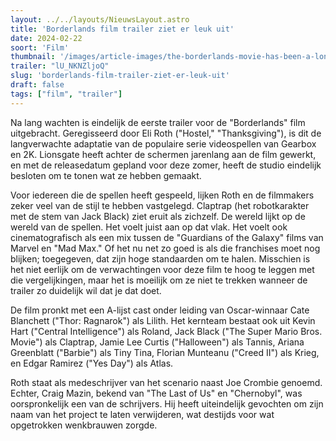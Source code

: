 ```yaml
---
layout: ../../layouts/NieuwsLayout.astro
title: 'Borderlands film trailer ziet er leuk uit'
date: 2024-02-22
soort: 'Film'
thumbnail: '/images/article-images/the-borderlands-movie-has-been-a-long-time-coming-1708457649.jpg'
trailer: "lU_NKNZljoQ"
slug: 'borderlands-film-trailer-ziet-er-leuk-uit'
draft: false
tags: ["film", "trailer"]
---
```


Na lang wachten is eindelijk de eerste trailer voor de "Borderlands" film uitgebracht. Geregisseerd door Eli Roth ("Hostel," "Thanksgiving"), is dit de langverwachte adaptatie van de populaire serie videospellen van Gearbox en 2K. Lionsgate heeft achter de schermen jarenlang aan de film gewerkt, en met de releasedatum gepland voor deze zomer, heeft de studio eindelijk besloten om te tonen wat ze hebben gemaakt.

Voor iedereen die de spellen heeft gespeeld, lijken Roth en de filmmakers zeker veel van de stijl te hebben vastgelegd. Claptrap (het robotkarakter met de stem van Jack Black) ziet eruit als zichzelf. De wereld lijkt op de wereld van de spellen. Het voelt juist aan op dat vlak. Het voelt ook cinematografisch als een mix tussen de "Guardians of the Galaxy" films van Marvel en "Mad Max." Of het nu net zo goed is als die franchises moet nog blijken; toegegeven, dat zijn hoge standaarden om te halen. Misschien is het niet eerlijk om de verwachtingen voor deze film te hoog te leggen met die vergelijkingen, maar het is moeilijk om ze niet te trekken wanneer de trailer zo duidelijk wil dat je dat doet.

De film pronkt met een A-lijst cast onder leiding van Oscar-winnaar Cate Blanchett ("Thor: Ragnarok") als Lilith. Het kernteam bestaat ook uit Kevin Hart ("Central Intelligence") als Roland, Jack Black ("The Super Mario Bros. Movie") als Claptrap, Jamie Lee Curtis ("Halloween") als Tannis, Ariana Greenblatt ("Barbie") als Tiny Tina, Florian Munteanu ("Creed II") als Krieg, en Edgar Ramirez ("Yes Day") als Atlas.

Roth staat als medeschrijver van het scenario naast Joe Crombie genoemd. Echter, Craig Mazin, bekend van "The Last of Us" en "Chernobyl", was oorspronkelijk een van de schrijvers. Hij heeft uiteindelijk gevochten om zijn naam van het project te laten verwijderen, wat destijds voor wat opgetrokken wenkbrauwen zorgde.
